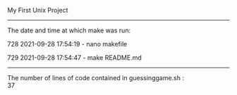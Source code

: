 My First Unix Project
	
---------
	
The date and time at which make was run: 
	
  728  2021-09-28 17:54:19 -  nano makefile
	
  729  2021-09-28 17:54:47 -  make README.md
	
---------
	
The number of lines of code contained in guessinggame.sh :  
37
